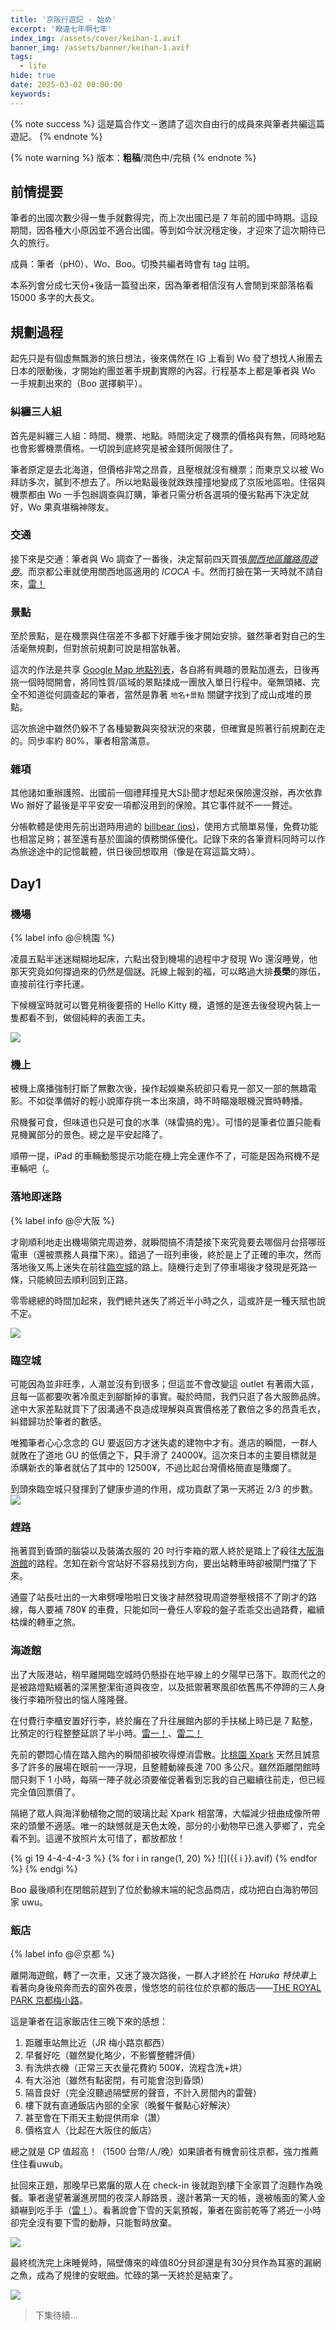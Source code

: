 ```yaml
---
title: '京阪行遊記 - 始め'
excerpt: '睽違七年啊七年'
index_img: /assets/cover/keihan-1.avif
banner_img: /assets/banner/keihan-1.avif
tags:
  - life
hide: true
date: 2025-03-02 00:00:00
keywords:
---
```


<!-- Latex Protector: Remove "@" before use -->
<!--@lp:skip-all-->
<!--@lp:skip-some-->

<!-- EMSP Replacer: Auto replacement of double full-width white-space with &emsp;&emsp; -->

<!-- Spoiler Replacer: Replace ||text||  with {% spoiler text %} -->
<!--@sprp:skip-all-->

<!-- Footnote Reposer: Auto repositioning of all the footnotes in post -->
<!--@ft:skip-all-->

{% note success %}
這是篇合作文－邀請了這次自由行的成員來與筆者共編這篇遊記。
{% endnote %}

{% note warning %}
版本：**粗稿**/潤色中/完稿
{% endnote %}


## 前情提要

筆者的出國次數少得一隻手就數得完，而上次出國已是 7 年前的國中時期。這段期間，因各種大小原因並不適合出國。等到如今狀況穩定後，才迎來了這次期待已久的旅行。

成員：筆者（pH0）、Wo、Boo。切換共編者時會有 tag 註明。

本系列會分成七天份+後話一篇發出來，因為筆者相信沒有人會閒到來部落格看 15000 多字的大長文。

## 規劃過程

起先只是有個虛無飄渺的旅日想法，後來偶然在 IG 上看到 Wo 發了想找人揪團去日本的限動後，才開始約團並著手規劃實際的內容。行程基本上都是筆者與 Wo 一手規劃出來的（Boo 選擇躺平）。

### 糾纏三人組

首先是糾纏三人組：時間、機票、地點。時間決定了機票的價格與有無，同時地點也會影響機票價格。一切說到底終究是被金錢所侷限住了。

筆者原定是去北海道，但價格非常之昂貴，且壓根就沒有機票；而東京又以被 Wo 拜訪多次，膩到不想去了。所以地點最後就跌跌撞撞地變成了京阪地區啦。住宿與機票都由 Wo 一手包辦調查與訂購，筆者只需分析各選項的優劣點再下決定就好，Wo 果真堪稱神隊友。

### 交通

接下來是交通：筆者與 Wo 調查了一番後，決定幫前四天買張[*關西地區鐵路周遊劵*](https://www.kkday.com/zh-tw/product/25777-jr-kansai-area-pass-japan)。而京都公車就使用關西地區適用的 *ICOCA* 卡。然而打臉在第一天時就不請自來，[雷！](http://phantom0174.github.io/2025/03/keihan-slack/#似乎虧很多的關西周遊劵)

### 景點

至於景點，是在機票與住宿差不多都下好離手後才開始安排。雖然筆者對自己的生活毫無規劃，但對旅前規劃可說是相當執著。

這次的作法是共享 [Google Map 地點列表](https://maps.app.goo.gl/wcNHG3zp9cvjKdzy7)，各自將有興趣的景點加進去，日後再挑一個時間開會，將同性質/區域的景點揉成一團放入單日行程中。毫無頭緒、完全不知道從何調查起的筆者，當然是靠著 `地名+景點` 關鍵字找到了成山成堆的景點。

這次旅途中雖然仍躲不了各種變數與突發狀況的來襲，但確實是照著行前規劃在走的。同步率約 80%，筆者相當滿意。

### 雜項

其他諸如重辦護照、出國前一個禮拜撞見大S訃聞才想起來保險還沒辦，再次依靠 Wo 辦好了最後是平平安安一項都沒用到的保險。其它事件就不一一贅述。

分帳軟體是使用先前出遊時用過的 [billbear (ios)](https://apps.apple.com/tw/app/bill-bear/id1517198232)，使用方式簡單易懂，免費功能也相當足夠；甚至還有基於圖論的債務關係優化。記錄下來的各筆資料同時可以作為旅途途中的記憶載體，供日後回想取用（像是在寫這篇文時）。

## Day1

### 機場

{% label info @＠桃園 %}

凌晨五點半迷迷糊糊地起床，六點出發到機場的過程中才發現 Wo 還沒睡覺，他那天究竟如何撐過來的仍然是個謎。託線上報到的福，可以略過大排**長榮**的隊伍，直接前往行李托運。

下候機室時就可以瞥見稍後要搭的 Hello Kitty 機，遺憾的是進去後發現內裝上一隻都看不到，做個純粹的表面工夫。

![](plane.avif)

### 機上

被機上廣播強制打斷了無數次後，操作起娛樂系統卻只看見一部又一部的無趣電影。不如從準備好的輕小說庫存挑一本出來讀，時不時瞄幾眼機況實時轉播。

飛機餐可食，但味道也只是可食的水準（味雷搞的鬼）。可惜的是筆者位置只能看見機翼部分的景色。總之是平安起降了。

順帶一提，iPad 的車輛動態提示功能在機上完全運作不了，可能是因為飛機不是車輛吧（。

### 落地即迷路

{% label info @＠大阪 %}

才剛順利地走出機場領完周遊劵，就瞬間搞不清楚接下來究竟要去哪個月台搭哪班電車（還被票務人員擋下來）。錯過了一班列車後，終於是上了正確的車次，然而落地後又馬上迷失在前往[臨空城](https://maps.app.goo.gl/GT9xBeQ2geug3bkp6)的路上。隨機行走到了停車場後才發現是死路一條，只能繞回去順利回到正路。

零零總總的時間加起來，我們總共迷失了將近半小時之久，這或許是一種天賦也說不定。

![](aeroplaza.avif)

### 臨空城

可能因為並非旺季，人潮並沒有到很多；但這並不會改變這 outlet 有著兩大區，且每一區都要吹著冷風走到腳斷掉的事實。礙於時間，我們只逛了各大服飾品牌。途中大家差點就買下了因溝通不良造成理解與真實價格差了數倍之多的昂貴毛衣，糾錯歸功於筆者的數感。

唯獨筆者心心念念的 GU 要返回方才迷失處的建物中才有。進店的瞬間，一群人就敗在了道地 GU 的低價之下，**只**手滑了 24000¥。這次來日本的主要目標就是添購新衣的筆者就佔了其中的 12500¥，不過比起台灣價格簡直是賺爛了。

到頭來臨空城只發揮到了健康步道的作用，成功貢獻了第一天將近 $2/3$ 的步數。  
![](rinku_town.avif)

### 趕路

拖著買到昏頭的腦袋以及裝滿衣服的 20 吋行李箱的眾人終於是踏上了殺往[大阪海游館](https://maps.app.goo.gl/E9njJHVLjuwC8u4Z7)的路程。怎知在新今宮站好不容易找到方向，要出站轉車時卻被閘門擋了下來。

通靈了站長吐出的一大串劈哩啪啦日文後才赫然發現周遊劵壓根搭不了剛才的路線，每人要補 780¥ 的車費，只能如同一疊任人宰殺的盤子乖乖交出過路費，繼續枯燥的轉車之旅。

### 海遊館

出了大阪港站，稍早離開臨空城時仍懸掛在地平線上的夕陽早已落下。取而代之的是被路燈點綴著的深黑整潔街道與夜空，以及抵禦著寒風卻依舊馬不停蹄的三人身後行李箱所發出的惱人隆隆聲。

在付費行李櫃安置好行李，終於癱在了升往展館內部的手扶梯上時已是 7 點整，比預定的行程整整延誤了半小時。[雷一！](http://phantom0174.github.io/2025/03/keihan-slack/#kkday-行程要提早訂)、[雷二！](http://phantom0174.github.io/2025/03/keihan-slack/#行李與寄放)

先前的鬱悶心情在踏入館內的瞬間卻被吹得煙消雲散。比[桃園 Xpark](https://maps.app.goo.gl/LkFnhr1utE9akNou5) 天然且誠意多了許多的展場在眼前一一浮現，且整體動線長達 700 多公尺。雖然距離閉館時間只剩下 1 小時，每隔一陣子就必須要催促著看到忘我的自己繼續往前走，但已經完全值回票價了。

隔絕了眾人與海洋動植物之間的玻璃比起 Xpark 相當薄，大幅減少扭曲成像所帶來的頭暈不適感。唯一的缺憾就是天色太晚，部分的小動物早已進入夢鄉了，完全看不到。這邊不放照片太可惜了，都放都放！

{% gi 19 4-4-4-4-3 %}
  {% for i in range(1, 20) %}
    ![]({{ i }}.avif)
  {% endfor %}
{% endgi %}

Boo 最後順利在閉館前趕到了位於動線末端的紀念品商店，成功把白白海豹帶回家 uwu。

### 飯店

{% label info @＠京都 %}

離開海遊館，轉了一次車，又迷了幾次路後，一群人才終於在 *Haruka 特快車*上看著向身後飛奔而去的窗外夜景，慢悠悠的前往位於京都的飯店——[THE ROYAL PARK 京都梅小路](https://maps.app.goo.gl/yUx5EdV99iuH8dky9)。

這是筆者在這家飯店住三晚下來的感想：

1. 距離車站無比近（JR 梅小路京都西）  
2. 早餐好吃（雖然變化略少，不影響整體評價）  
3. 有洗烘衣機（正常三天衣量花費約 500¥，流程含洗+烘）  
4. 有大浴池（雖然有點密閉，有可能會泡到昏頭）  
5. 隔音良好（完全沒聽過隔壁房的聲音，不計入房間內的雷聲）  
6. 樓下就有直通飯店內部的全家（晚餐午餐點心好解決）  
7. 甚至會在下雨天主動提供雨傘（讚）  
8. 價格宜人（比起在大阪住的飯店）

總之就是 CP 值超高！（1500 台幣/人/晚）如果讀者有機會前往京都，強力推薦住住看uwub。

扯回來正題，那晚早已累癱的眾人在 check-in 後就跑到樓下全家買了泡麵作為晚餐。筆者邊望著灑進房間的夜深人靜路景，邊計著第一天的帳，邊被帳面的驚人金額嚇到吃手手（[雷！](http://phantom0174.github.io/2025/03/keihan-slack/#每晚結算時間)）。看著說會下雪的天氣預報，筆者在窗前乾等了將近一小時卻完全沒有要下雪的動靜，只能暫時放棄。

![](hotel.avif)

最終梳洗完上床睡覺時，隔壁傳來的峰值80分貝卻還是有30分貝作為耳塞的漏網之魚，成為了規律的安眠曲。忙碌的第一天終於是結束了。

![](80db.avif)

> 下集待續...
